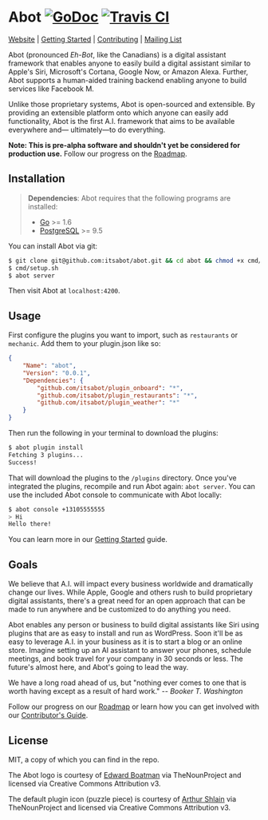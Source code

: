 # Abot [![GoDoc](http://img.shields.io/badge/go-documentation-blue.svg?style=flat-square)](https://godoc.org/github.com/itsabot/abot) [![Travis CI](https://img.shields.io/travis/itsabot/abot.svg?style=flat-square)](https://travis-ci.org/itsabot/abot)

[Website](https://www.itsabot.org) |
[Getting Started](https://github.com/itsabot/abot/wiki/Getting-Started) |
[Contributing](https://github.com/itsabot/abot/wiki/How-to-Contribute) |
[Mailing List](https://groups.google.com/forum/#!forum/abot-discussion)
 
Abot (pronounced *Eh-Bot*, like the Canadians) is a digital assistant framework
that enables anyone to easily build a digital assistant similar to Apple's Siri,
Microsoft's Cortana, Google Now, or Amazon Alexa. Further, Abot supports a
human-aided training backend enabling anyone to build services like Facebook M.

Unlike those proprietary systems, Abot is open-sourced and extensible. By
providing an extensible platform onto which anyone can easily add functionality,
Abot is the first A.I. framework that aims to be available everywhere and—
ultimately—to do everything.

**Note: This is pre-alpha software and shouldn't yet be considered for
production use.** Follow our progress on the
[Roadmap](https://github.com/itsabot/abot/wiki/Roadmap).

## Installation

> **Dependencies**: Abot requires that the following programs are installed:
>
> * [Go](https://golang.org/dl/) >= 1.6
> * [PostgreSQL](http://www.postgresql.org/download/) >= 9.5

You can install Abot via git:

```bash
$ git clone git@github.com:itsabot/abot.git && cd abot && chmod +x cmd/*.sh
$ cmd/setup.sh
$ abot server
```

Then visit Abot at `localhost:4200`.

## Usage

First configure the plugins you want to import, such as `restaurants` or
`mechanic`. Add them to your plugin.json like so:

```json
{
	"Name": "abot",
	"Version": "0.0.1",
	"Dependencies": {
		"github.com/itsabot/plugin_onboard": "*",
		"github.com/itsabot/plugin_restaurants": "*",
		"github.com/itsabot/plugin_weather": "*"
	}
}
```

Then run the following in your terminal to download the plugins:

```bash
$ abot plugin install
Fetching 3 plugins...
Success!
```

That will download the plugins to the `/plugins` directory. Once you've
integrated the plugins, recompile and run Abot again: `abot server`. You can
use the included Abot console to communicate with Abot locally:

```bash
$ abot console +13105555555
> Hi
Hello there!
```

You can learn more in our
[Getting Started](https://github.com/itsabot/abot/wiki/Getting-Started) guide.

## Goals

We believe that A.I. will impact every business worldwide and dramatically
change our lives. While Apple, Google and others rush to build proprietary
digital assistants, there's a great need for an open approach that can be made
to run anywhere and be customized to do anything you need.

Abot enables any person or business to build digital assistants like Siri using
plugins that are as easy to install and run as WordPress. Soon it'll be as easy
to leverage A.I. in your business as it is to start a blog or an online store.
Imagine setting up an AI assistant to answer your phones, schedule meetings,
and book travel for your company in 30 seconds or less. The future's almost
here, and Abot's going to lead the way.

We have a long road ahead of us, but "nothing ever comes to one that is worth
having except as a result of hard work." *-- Booker T. Washington*

Follow our progress on our
[Roadmap](https://github.com/itsabot/abot/wiki/Roadmap) or learn how you can
get involved with our
[Contributor's Guide](https://github.com/itsabot/abot/wiki#contributing).

## License

MIT, a copy of which you can find in the repo.

The Abot logo is courtesy of
[Edward Boatman](https://thenounproject.com/edward/) via TheNounProject and
licensed via Creative Commons Attribution v3.

The default plugin icon (puzzle piece) is courtesy of
[Arthur Shlain](https://thenounproject.com/ArtZ91/) via TheNounProject and
licensed via Creative Commons Attribution v3.
